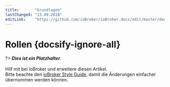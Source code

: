 ```yaml
---
title:       "Grundlagen"
lastChanged: "13.09.2018"
editLink:    "https://github.com/ioBroker/ioBroker.docs/edit/master/docs/basics/rollen.md"
---
```


# Rollen {docsify-ignore-all}

?> ***Dies ist ein Platzhalter***. 
   <br><br>
   Hilf mit bei ioBroker und erweitere diesen Artikel.  
   Bitte beachte den [ioBroker Style Guide](appendix/style_guide), 
   damit die Änderungen einfacher übernommen werden können.
